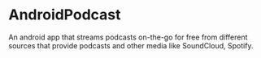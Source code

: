 # AndroidPodcast

An android app that streams podcasts on-the-go for free from different sources that provide podcasts and other media like SoundCloud, Spotify. 
